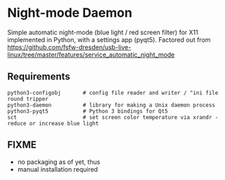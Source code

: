 # Night-mode Daemon
Simple automatic night-mode (blue light / red screen filter) for X11 implemented in Python, with a settings app (pyqt5).
Factored out from 
https://github.com/fsfw-dresden/usb-live-linux/tree/master/features/service_automatic_night_mode

## Requirements
```
python3-configobj       # config file reader and writer / "ini file round tripper
python3-daemon          # library for making a Unix daemon process
python3-pyqt5           # Python 3 bindings for Qt5
sct                     # set screen color temperature via xrandr - reduce or increase blue light
```

## FIXME
- no packaging as of yet, thus
- manual installation required
